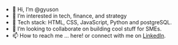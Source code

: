 - 👋 Hi, I’m @gyuson
- 👀 I’m interested in tech, finance, and strategy
- 🌱 Tech stack: HTML, CSS, JavaScript, Python and postgreSQL.
- 💞️ I’m looking to collaborate on building cool stuff for SMEs. 
- 📫 How to reach me ... here! or connect with me on <a href="https://www.linkedin.com/in/ghiayuson/">LinkedIn</a>.

<!---
gyuson/gyuson is a ✨ special ✨ repository because its `README.md` (this file) appears on your GitHub profile.
You can click the Preview link to take a look at your changes.
--->
